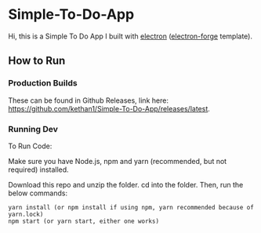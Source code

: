 # Simple-To-Do-App

Hi, this is a Simple To Do App I built with [electron][2] ([electron-forge][1] template). 

## How to Run

### Production Builds
These can be found in Github Releases, link here: https://github.com/kethan1/Simple-To-Do-App/releases/latest.

### Running Dev

To Run Code:

Make sure you have Node.js, npm and yarn (recommended, but not required) installed. 

Download this repo and unzip the folder. cd into the folder. Then, run the below 
commands:

```
yarn install (or npm install if using npm, yarn recommended because of yarn.lock)
npm start (or yarn start, either one works)
```


   [1]: https://github.com/electron-userland/electron-forge
   [2]: https://www.electronjs.org/
